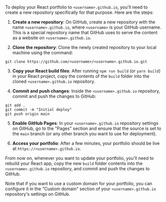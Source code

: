 To deploy your React portfolio to `<username>.github.io`, you'll need to create a new repository specifically for that purpose. Here are the steps:

1. **Create a new repository**: On GitHub, create a new repository with the name `<username>.github.io`, where `<username>` is your GitHub username. This is a special repository name that GitHub uses to serve the content as a website on `<username>.github.io`.

2. **Clone the repository**: Clone the newly created repository to your local machine using the command:

```
git clone https://github.com/<username>/<username>.github.io.git
```

3. **Copy your React build files**: After running `npm run build` (or `yarn build`) in your React project, copy the contents of the `build` folder into the cloned `<username>.github.io` repository.

4. **Commit and push changes**: Inside the `<username>.github.io` repository, commit and push the changes to GitHub:

```
git add .
git commit -m "Initial deploy"
git push origin main
```

5. **Enable GitHub Pages**: In your `<username>.github.io` repository settings on GitHub, go to the "Pages" section and ensure that the source is set to the `main` branch (or any other branch you want to use for deployment).

6. **Access your portfolio**: After a few minutes, your portfolio should be live at `https://<username>.github.io`.

From now on, whenever you want to update your portfolio, you'll need to rebuild your React app, copy the new `build` folder contents into the `<username>.github.io` repository, and commit and push the changes to GitHub.

Note that if you want to use a custom domain for your portfolio, you can configure it in the "Custom domain" section of your `<username>.github.io` repository's settings on GitHub.
